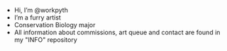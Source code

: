 - Hi, I’m @workpyth
- I’m a furry artist
- Conservation Biology major
- All information about commissions, art queue and contact are found in my "INFO" repository

<!---
workpyth/workpyth is a ✨ special ✨ repository because its `README.md` (this file) appears on your GitHub profile.
You can click the Preview link to take a look at your changes.
--->

